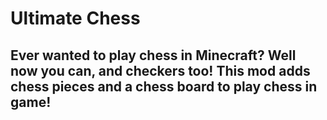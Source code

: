 # Ultimate Chess

## Ever wanted to play chess in Minecraft? Well now you can, and checkers too! This mod adds chess pieces and a chess board to play chess in game!





